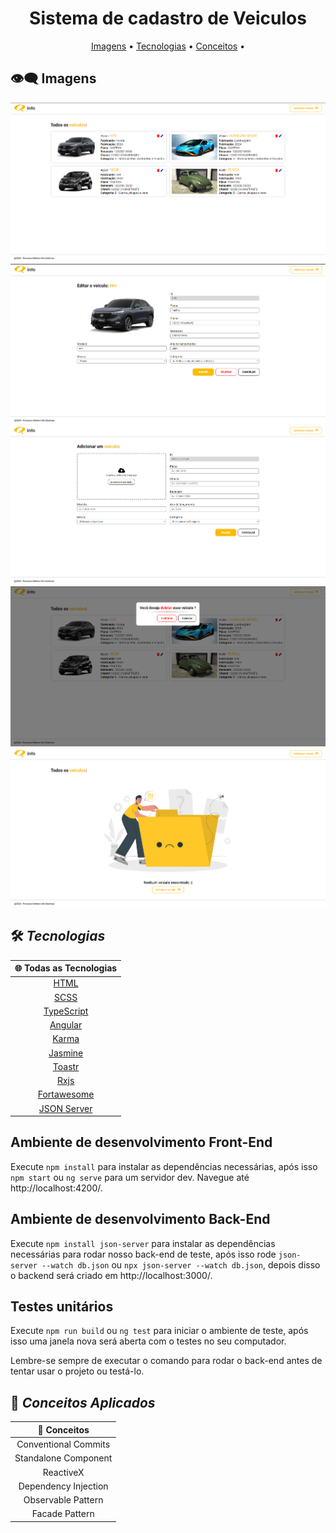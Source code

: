 <div align="center"> 
  <h1>Sistema de cadastro de Veiculos</h1>
</div>

<p align="center"> 
 <a href="#eye_speech_bubble-imagens">Imagens</a> •
 <a href="#hammer_and_wrench-tecnologias">Tecnologias</a> • 
 <a href="#brain-conceitos-aplicados">Conceitos</a> •
</p>

## :eye_speech_bubble: **Imagens**

<div align="center"> 
   <img alt="project-image" src="/public/all-vehicles.png" />  
   <img alt="project-image" src="/public/edit-vehicle.png" />  
   <img alt="project-image" src="/public/new-vehicle.png" />  
   <img alt="project-image" src="/public/confirm-dialog.png" />  
   <img alt="project-image" src="/public/no-data.png" />  
</div>

## :hammer_and_wrench: _Tecnologias_

<div align="center">

|         :globe_with_meridians: Todas as Tecnologias          | 
| :----------------------------------------------------------: |  
|    [HTML](https://www.w3schools.com/html/)                   |    
|          [SCSS](https://sass-lang.com/)                      | 
|  [TypeScript](https://www.typescriptlang.org/)               |
|          [Angular](https://angular.dev/)                     |  
|  [Karma](https://karma-runner.github.io/latest/index.html)   |   
|        [Jasmine](https://jasmine.github.io/)                 |   
|    [Toastr](https://www.npmjs.com/package/ngx-toastr)        |   
|              [Rxjs](https://rxjs.dev/)                       |   
|      [Fortawesome](https://fontawesome.com/)                 |   
|      [JSON Server](https://www.npmjs.com/package/json-server)                 |   

</div>

## Ambiente de desenvolvimento Front-End

Execute `npm install` para instalar as dependências necessárias, após isso `npm start` ou `ng serve` para um servidor dev. Navegue até http://localhost:4200/.

## Ambiente de desenvolvimento Back-End

Execute `npm install json-server` para instalar as dependências necessárias para rodar nosso back-end de teste, após isso rode `json-server --watch db.json` ou  `npx json-server --watch db.json`, depois disso o backend será criado em http://localhost:3000/.

## Testes unitários 

Execute `npm run build` ou `ng test` para iniciar o ambiente de teste, após isso uma janela nova será aberta com o testes no seu computador.

Lembre-se sempre de executar o comando para rodar o back-end antes de tentar usar o projeto ou testá-lo.

## :brain: _Conceitos Aplicados_
<div align="center">
  
|         🧠 Conceitos                  |   
| :----------------------------------:  |   
|    Conventional Commits               |  
|    Standalone Component               |                         
|    ReactiveX                          |
|    Dependency Injection               |
|    Observable Pattern                 | 
|    Facade Pattern                     | 

</div>
